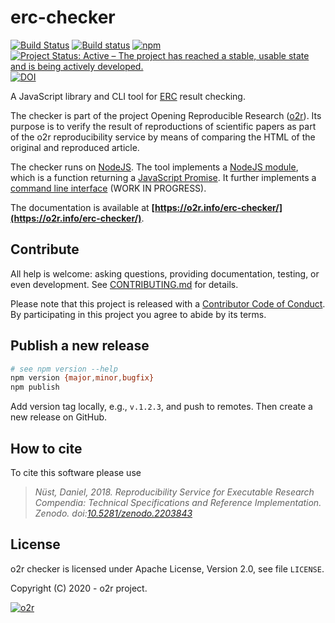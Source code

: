 # erc-checker

[![Build Status](https://travis-ci.org/o2r-project/erc-checker.svg?branch=master)](https://travis-ci.org/o2r-project/erc-checker) [![Build status](https://ci.appveyor.com/api/projects/status/xbla7j4wpbwauk7p/branch/master?svg=true)](https://ci.appveyor.com/project/nuest/erc-checker-r035a/branch/master) [![npm](https://img.shields.io/npm/v/erc-checker.svg)](https://www.npmjs.com/package/erc-checker) [![Project Status: Active – The project has reached a stable, usable state and is being actively developed.](https://www.repostatus.org/badges/latest/active.svg)](https://www.repostatus.org/#active) [![DOI](https://zenodo.org/badge/DOI/10.5281/zenodo.2203843.svg)](https://doi.org/10.5281/zenodo.2203843)

A JavaScript library and CLI tool for [ERC](https://github.com/o2r-project/erc-spec) result checking.  

The checker is part of the project Opening Reproducible Research ([o2r](http://o2r.info/)).
Its purpose is to verify the result of reproductions of scientific papers as part of the o2r reproducibility service by means of comparing the HTML of the original and reproduced article.

The checker runs on [NodeJS](https://nodejs.org/en/).
The tool implements a [NodeJS module](#node-module), which is a function returning a [JavaScript Promise](https://www.npmjs.com/package/promise). 
It further implements a [command line interface](#command-line-interface) (WORK IN PROGRESS).

The documentation is available at **[https://o2r.info/erc-checker/](https://o2r.info/erc-checker/)**.

## Contribute

All help is welcome: asking questions, providing documentation, testing, or even development.
See [CONTRIBUTING.md](CONTRIBUTING.md) for details.

Please note that this project is released with a [Contributor Code of Conduct](CONDUCT.md).
By participating in this project you agree to abide by its terms.

## Publish a new release

```bash
# see npm version --help
npm version {major,minor,bugfix}
npm publish
```

Add version tag locally, e.g., `v.1.2.3`, and push to remotes.
Then create a new release on GitHub.

## How to cite

To cite this software please use

> _Nüst, Daniel, 2018. Reproducibility Service for Executable Research Compendia: Technical Specifications and Reference Implementation. Zenodo. doi:[10.5281/zenodo.2203843](https://doi.org/10.5281/zenodo.2203843)_

## License

o2r checker is licensed under Apache License, Version 2.0, see file `LICENSE`.

Copyright (C) 2020 - o2r project. 

[![o2r](https://avatars3.githubusercontent.com/u/16774537?v=3&s=200)](https://o2r.info)
